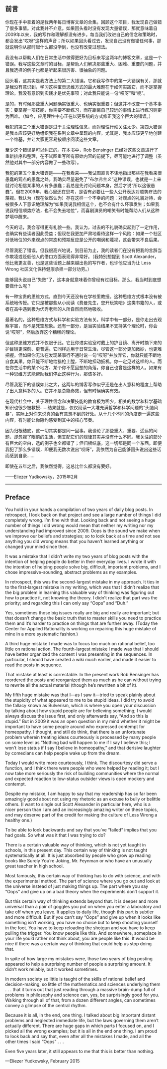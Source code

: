 ## 前言

你现在手中拿着的是我两年每日博客文章的合集。回顾这个项目，我发现自己做错了很多事情。对此我并不介意。如果回头看时没有发现大量错误，那就意味着自2009年以来，我的写作和理解都没有进步。每当我们改进自己的信念和策略时，都会发出“哎呀”这样的声音；所以如果回头看过去，发现自己没有做错任何事，那就说明你从那时起什么都没学到，也没有改变过想法。

我没有以帮助人们在日常生活中做得更好为目标来写这两年的博客文章，这是一个错误。我写这些文章时的目标，是帮助人们解决那些重大、困难、重要的问题，并且我选择的例子也都是听起来很厉害、很抽象的问题。

回头看，这其实是我方法上的第二大错误。它和我写作中的第一大错误有关，那就是我没有意识到，学习这种宝贵思维方式的最大难题在于如何实践它，而不是掌握理论。我没有意识到实践才是优先事项；对此我只能说一句“哎呀”和“呃”。

是的，有时候那些重大问题确实很重大、也确实很重要；但这并不改变一个基本事实：要掌握一项技能，你需要不断练习，而在距离自己较远的事情上进行练习则更为困难。（如今，应用理性中心正在以更系统的方式修正我这个巨大的错误。）

我犯的第三个重大错误是过于关注理性信念，而对理性行动关注太少。第四大错误是我本应该更好地组织我在系列文章中呈现的内容。尤其是，我本应该更早地创建一个维基，并让大家更容易按顺序阅读这些文章。

至少这个错误是可以纠正的。在本书中，Rob Bensinger 已经对这些文章进行了重新排序和整理，在不试图重写所有原始内容的前提下，尽可能地进行了调整（虽然他对其中一部分内容做了一些改写）。

我犯的第五个重大错误是——在我看来——我试图直言不讳地指出那些在我看来很愚蠢的观点的愚蠢之处。我确实尽量避免了“布尔弗主义”这种谬误，也就是一上来就讨论相信某事的人有多愚蠢；我总是先讨论问题本身，然后才说“所以这很愚蠢”。但在2009年，我心里还在思考，是否有必要让一些人公开表达对顺势疗法的蔑视。我认为（现在依然认为）存在这样一个不幸的问题：对观点的礼貌对待，会被很多人下意识地理解为“如果我说我相信这个，也不会有什么坏事发生；如果我说我相信顺势疗法，也不会失去地位”，而喜剧演员的嘲笑有时能帮助人们从这种梦境中醒来。

今天的话，我会写得更有礼貌一些。我认为，过去的不礼貌确实起到了一定作用，也确实有些读者因此受益；但现在我更加严肃地看待这样一个风险：如果一个社区对低地位的外来观点的常态和预期反应是公开的嘲讽和蔑视，这会带来不良后果。

尽管我犯了错误，但我很高兴地说，到目前为止，我的读者们在没有把我的言辞当作欺凌或贬低他人的借口方面表现得非常好。（我特别想提到 Scott Alexander，他比我更友善，也是这些话题上越来越出色的写作者，也许他应当为让 Less Wrong 社区文化保持健康承担一部分功劳。）

能够回头说自己“失败”了，这本身就意味着你曾经有过目标。那么，我当时到底想要做什么呢？

有一种宝贵的思维方式，直到今天还没有在学校里教授。这种思维方式根本没有被系统地传授。它只是被那些从小阅读《费曼先生，您开玩笑吧》这类书籍的人，或者在高中遇到极为优秀老师的人所自然而然地吸收。

最著名的，这种思维方式与科学和实验方法有关。科学中有一部分，是你走出去观察宇宙，而不是凭空想象。还有一部分，是当实验结果不支持某个理论时，你会说“哎呀”，然后放弃这个糟糕的理论。

但这种思维方式并不仅限于此。它比你进实验室时戴上的护目镜、离开时摘下来的护目镜更深刻、更普遍。它同样适用于日常生活，尽管这一部分更加微妙，也更难把握。但如果你无法在发现某事行不通时说一句“哎呀”并放弃它，你就只能不断地自食其果。你只能不断地给猎枪上膛，不断地扣动扳机。你一定见过这样的人。而在你生活中的某个地方、某个你不愿回想的角落，你自己也曾是这样的人。如果有一种思维方式能帮助我们停止这种行为，那该多好。

尽管我犯下的错误如此之大，这两年的博客写作似乎还是在出人意料的程度上帮助了出人意料多的人。它并不是总能奏效，但有时候确实有效。

在现代社会中，关于理性信念和决策技能的教育极为稀少，相关的数学和科学基础知识也很少被教授……结果就是，仅仅阅读一大堆充满哲学和科学问题的“头脑风暴”，实际上对你来说真的会有意想不到的好处。从十几个不同的角度走一遍这些内容，有时能让你隐约感受到其中的核心节奏。

因为归根结底，这一切其实都是同一回事。我谈论了那些重大、重要、遥远的问题，却忽视了眼前的生活，但支配它们的规律其实并没有什么不同。我关注的部分有巨大的空白，选的例子也全都错了；但归根结底，这一切都是同一个东西。即便我犯了那么多错误，即便我无数次说出“哎呀”，我依然为自己能够回头说出这些话而感到自豪……

即使在五年之后，我依然觉得，这总比什么都没有要好。

——Eliezer Yudkowsky，2015年2月

---

## Preface 

You hold in your hands a compilation of two years of daily blog posts. In retrospect, I look back on that project and see a large number of things I did completely wrong. I’m fine with that. Looking back and not seeing a huge number of things I did wrong would mean that neither my writing nor my understanding had improved since 2009. Oops is the sound we make when we improve our beliefs and strategies; so to look back at a time and not see anything you did wrong means that you haven’t learned anything or changed your mind since then.

It was a mistake that I didn’t write my two years of blog posts with the intention of helping people do better in their everyday lives. I wrote it with the intention of helping people solve big, difficult, important problems, and I chose impressive-sounding, abstract problems as my examples.

In retrospect, this was the second-largest mistake in my approach. It ties in to the first-largest mistake in my writing, which was that I didn’t realize that the big problem in learning this valuable way of thinking was figuring out how to practice it, not knowing the theory. I didn’t realize that part was the priority; and regarding this I can only say “Oops” and “Duh.”

Yes, sometimes those big issues really are big and really are important; but that doesn’t change the basic truth that to master skills you need to practice them and it’s harder to practice on things that are further away. (Today the Center for Applied Rationality is working on repairing this huge mistake of mine in a more systematic fashion.)

A third huge mistake I made was to focus too much on rational belief, too little on rational action. The fourth-largest mistake I made was that I should have better organized the content I was presenting in the sequences. In particular, I should have created a wiki much earlier, and made it easier to read the posts in sequence.

That mistake at least is correctable. In the present work Rob Bensinger has reordered the posts and reorganized them as much as he can without trying to rewrite all the actual material (though he’s rewritten a bit of it).

My fifth huge mistake was that I—as I saw it—tried to speak plainly about the stupidity of what appeared to me to be stupid ideas. I did try to avoid the fallacy known as Bulverism, which is where you open your discussion by talking about how stupid people are for believing something; I would always discuss the issue first, and only afterwards say, “And so this is stupid.” But in 2009 it was an open question in my mind whether it might be important to have some people around who expressed contempt for homeopathy. I thought, and still do think, that there is an unfortunate problem wherein treating ideas courteously is processed by many people on some level as “Nothing bad will happen to me if I say I believe this; I won’t lose status if I say I believe in homeopathy,” and that derisive laughter by comedians can help people wake up from the dream.

Today I would write more courteously, I think. The discourtesy did serve a function, and I think there were people who were helped by reading it; but I now take more seriously the risk of building communities where the normal and expected reaction to low-status outsider views is open mockery and contempt.

Despite my mistake, I am happy to say that my readership has so far been amazingly good about not using my rhetoric as an excuse to bully or belittle others. (I want to single out Scott Alexander in particular here, who is a nicer person than I am and an increasingly amazing writer on these topics, and may deserve part of the credit for making the culture of Less Wrong a healthy one.)

To be able to look backwards and say that you’ve “failed” implies that you had goals. So what was it that I was trying to do?

There is a certain valuable way of thinking, which is not yet taught in schools, in this present day. This certain way of thinking is not taught systematically at all. It is just absorbed by people who grow up reading books like Surely You’re Joking, Mr. Feynman or who have an unusually great teacher in high school.

Most famously, this certain way of thinking has to do with science, and with the experimental method. The part of science where you go out and look at the universe instead of just making things up. The part where you say “Oops” and give up on a bad theory when the experiments don’t support it.

But this certain way of thinking extends beyond that. It is deeper and more universal than a pair of goggles you put on when you enter a laboratory and take off when you leave. It applies to daily life, though this part is subtler and more difficult. But if you can’t say “Oops” and give up when it looks like something isn’t working, you have no choice but to keep shooting yourself in the foot. You have to keep reloading the shotgun and you have to keep pulling the trigger. You know people like this. And somewhere, someplace in your life you’d rather not think about, you are people like this. It would be nice if there was a certain way of thinking that could help us stop doing that.

In spite of how large my mistakes were, those two years of blog posting appeared to help a surprising number of people a surprising amount. It didn’t work reliably, but it worked sometimes.

In modern society so little is taught of the skills of rational belief and decision-making, so little of the mathematics and sciences underlying them . . . that it turns out that just reading through a massive brain-dump full of problems in philosophy and science can, yes, be surprisingly good for you. Walking through all of that, from a dozen different angles, can sometimes convey a glimpse of the central rhythm.

Because it is all, in the end, one thing. I talked about big important distant problems and neglected immediate life, but the laws governing them aren’t actually different. There are huge gaps in which parts I focused on, and I picked all the wrong examples; but it is all in the end one thing. I am proud to look back and say that, even after all the mistakes I made, and all the other times I said “Oops” . . .

Even five years later, it still appears to me that this is better than nothing.

—Eliezer Yudkowsky, February 2015


